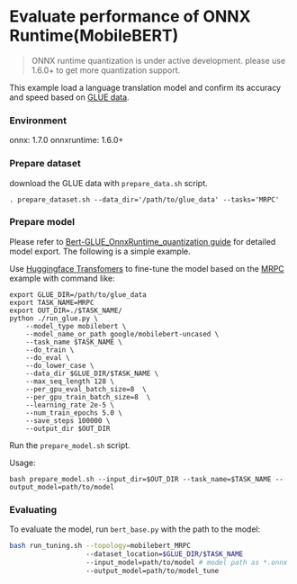 # Evaluate performance of ONNX Runtime(MobileBERT) 
>ONNX runtime quantization is under active development. please use 1.6.0+ to get more quantization support. 

This example load a language translation model and confirm its accuracy and speed based on [GLUE data](https://gluebenchmark.com/). 

### Environment
onnx: 1.7.0
onnxruntime: 1.6.0+

### Prepare dataset
download the GLUE data with `prepare_data.sh` script.
```shell
. prepare_dataset.sh --data_dir='/path/to/glue_data' --tasks='MRPC'
```

### Prepare model
Please refer to [Bert-GLUE_OnnxRuntime_quantization guide](https://github.com/microsoft/onnxruntime/blob/master/onnxruntime/python/tools/quantization/notebooks/Bert-GLUE_OnnxRuntime_quantization.ipynb) for detailed model export. The following is a simple example.

Use [Huggingface Transfomers](https://github.com/huggingface/transformers) to fine-tune the model based on the [MRPC](https://github.com/huggingface/transformers/tree/master/examples/text-classification#mrpc) example with command like:
```shell
export GLUE_DIR=/path/to/glue_data
export TASK_NAME=MRPC
export OUT_DIR=./$TASK_NAME/
python ./run_glue.py \ 
    --model_type mobilebert \
    --model_name_or_path google/mobilebert-uncased \ 
    --task_name $TASK_NAME \
    --do_train \
    --do_eval \
    --do_lower_case \
    --data_dir $GLUE_DIR/$TASK_NAME \
    --max_seq_length 128 \
    --per_gpu_eval_batch_size=8  \
    --per_gpu_train_batch_size=8  \
    --learning_rate 2e-5 \
    --num_train_epochs 5.0 \
    --save_steps 100000 \
    --output_dir $OUT_DIR
```
Run the `prepare_model.sh` script.

Usage:
```shell
bash prepare_model.sh --input_dir=$OUT_DIR --task_name=$TASK_NAME --output_model=path/to/model
```

### Evaluating
To evaluate the model, run `bert_base.py` with the path to the model:

```bash
bash run_tuning.sh --topology=mobilebert_MRPC 
                   --dataset_location=$GLUE_DIR/$TASK_NAME 
                   --input_model=path/to/model # model path as *.onnx
                   --output_model=path/to/model_tune
```


